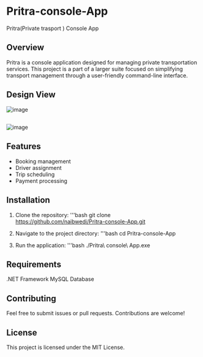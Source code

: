 # Pritra-console-App

Pritra(Private trasport ) Console App 

## Overview
Pritra is a console application designed for managing private transportation services. This project is a part of a larger suite focused on simplifying transport management through a user-friendly command-line interface.

## Design View

![image](https://github.com/user-attachments/assets/c80b094f-f31a-47c1-818d-fd245629bc88)

## 

![image](https://github.com/user-attachments/assets/7c2f59fb-c45c-4826-b688-3a3eafcc3c21)

## Features
- Booking management
- Driver assignment
- Trip scheduling
- Payment processing

## Installation
1. Clone the repository:
'''bash
git clone https://github.com/naibwedi/Pritra-console-App.git

2. Navigate to the project directory:
'''bash
cd Pritra-console-App

3. Run the application:
'''bash
./Pritra\ console\ App.exe

## Requirements
.NET Framework
MySQL Database

## Contributing
Feel free to submit issues or pull requests. Contributions are welcome!

## License
This project is licensed under the MIT License.

